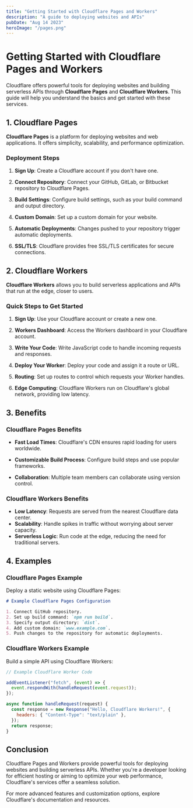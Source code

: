 ```yaml
---
title: "Getting Started with Cloudflare Pages and Workers"
description: "A guide to deploying websites and APIs"
pubDate: "Aug 14 2023"
heroImage: "/pages.png"
---
```


# Getting Started with Cloudflare Pages and Workers

Cloudflare offers powerful tools for deploying websites and building serverless APIs through **Cloudflare Pages** and **Cloudflare Workers**. This guide will help you understand the basics and get started with these services.

## 1. Cloudflare Pages

**Cloudflare Pages** is a platform for deploying websites and web applications. It offers simplicity, scalability, and performance optimization.

### Deployment Steps

1. **Sign Up**: Create a Cloudflare account if you don't have one.

2. **Connect Repository**: Connect your GitHub, GitLab, or Bitbucket repository to Cloudflare Pages.

3. **Build Settings**: Configure build settings, such as your build command and output directory.

4. **Custom Domain**: Set up a custom domain for your website.

5. **Automatic Deployments**: Changes pushed to your repository trigger automatic deployments.

6. **SSL/TLS**: Cloudflare provides free SSL/TLS certificates for secure connections.

## 2. Cloudflare Workers

**Cloudflare Workers** allows you to build serverless applications and APIs that run at the edge, closer to users.

### Quick Steps to Get Started

1. **Sign Up**: Use your Cloudflare account or create a new one.

2. **Workers Dashboard**: Access the Workers dashboard in your Cloudflare account.

3. **Write Your Code**: Write JavaScript code to handle incoming requests and responses.

4. **Deploy Your Worker**: Deploy your code and assign it a route or URL.

5. **Routing**: Set up routes to control which requests your Worker handles.

6. **Edge Computing**: Cloudflare Workers run on Cloudflare's global network, providing low latency.

## 3. Benefits

### Cloudflare Pages Benefits

- **Fast Load Times**: Cloudflare's CDN ensures rapid loading for users worldwide.
- **Customizable Build Process**: Configure build steps and use popular frameworks.

- **Collaboration**: Multiple team members can collaborate using version control.

### Cloudflare Workers Benefits

- **Low Latency**: Requests are served from the nearest Cloudflare data center.
- **Scalability**: Handle spikes in traffic without worrying about server capacity.
- **Serverless Logic**: Run code at the edge, reducing the need for traditional servers.

## 4. Examples

### Cloudflare Pages Example

Deploy a static website using Cloudflare Pages:

```markdown
# Example Cloudflare Pages Configuration

1. Connect GitHub repository.
2. Set up build command: `npm run build`.
3. Specify output directory: `dist`.
4. Add custom domain: `www.example.com`.
5. Push changes to the repository for automatic deployments.
```

### Cloudflare Workers Example

Build a simple API using Cloudflare Workers:

```javascript
// Example Cloudflare Worker Code

addEventListener("fetch", (event) => {
  event.respondWith(handleRequest(event.request));
});

async function handleRequest(request) {
  const response = new Response("Hello, Cloudflare Workers!", {
    headers: { "Content-Type": "text/plain" },
  });
  return response;
}
```

## Conclusion

Cloudflare Pages and Workers provide powerful tools for deploying websites and building serverless APIs. Whether you're a developer looking for efficient hosting or aiming to optimize your web performance, Cloudflare's services offer a seamless solution.

For more advanced features and customization options, explore Cloudflare's documentation and resources.
